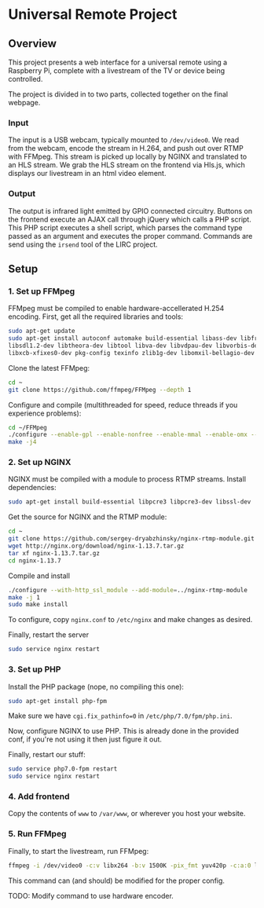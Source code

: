 # Universal Remote Project

## Overview

This project presents a web interface for a universal remote using a Raspberry Pi, complete with a livestream of the TV or device being controlled. 

The project is divided in to two parts, collected together on the final webpage.

### Input

The input is a USB webcam, typically mounted to `/dev/video0`. We read from the webcam, encode the stream in H.264, and push out over RTMP with FFMpeg. This stream is picked up locally by NGINX and translated to an HLS stream. We grab the HLS stream on the frontend via Hls.js, which displays our livestream in an html video element.

### Output

The output is infrared light emitted by GPIO connected circuitry. Buttons on the frontend execute an AJAX call through jQuery which calls a PHP script. This PHP script executes a shell script, which parses the command type passed as an argument and executes the proper command. Commands are send using the `irsend` tool of the LIRC project.

## Setup

### 1. Set up FFMpeg

FFMpeg must be compiled to enable hardware-accellerated H.254 encoding. First, get all the required libraries and tools:

```sh
sudo apt-get update
sudo apt-get install autoconf automake build-essential libass-dev libfreetype6-dev \
libsdl1.2-dev libtheora-dev libtool libva-dev libvdpau-dev libvorbis-dev libxcb1-dev libxcb-shm0-dev \
libxcb-xfixes0-dev pkg-config texinfo zlib1g-dev libomxil-bellagio-dev
```

Clone the latest FFMpeg:

```sh
cd ~
git clone https://github.com/ffmpeg/FFMpeg --depth 1
```

Configure and compile (multithreaded for speed, reduce threads if you experience problems):

```sh
cd ~/FFMpeg
./configure --enable-gpl --enable-nonfree --enable-mmal --enable-omx --enable-omx-rpi
make -j4
```

### 2. Set up NGINX

NGINX must be compiled with a module to process RTMP streams.
Install dependencies: 

```sh
sudo apt-get install build-essential libpcre3 libpcre3-dev libssl-dev
```

Get the source for NGINX and the RTMP module:

```sh
cd ~
git clone https://github.com/sergey-dryabzhinsky/nginx-rtmp-module.git
wget http://nginx.org/download/nginx-1.13.7.tar.gz
tar xf nginx-1.13.7.tar.gz
cd nginx-1.13.7
```

Compile and install

```sh
./configure --with-http_ssl_module --add-module=../nginx-rtmp-module
make -j 1
sudo make install
```

To configure, copy `nginx.conf` to `/etc/nginx` and make changes as desired.

Finally, restart the server

```sh
sudo service nginx restart
```

### 3. Set up PHP

Install the PHP package (nope, no compiling this one):

```sh
sudo apt-get install php-fpm
```

Make sure we have `cgi.fix_pathinfo=0` in `/etc/php/7.0/fpm/php.ini`.

Now, configure NGINX to use PHP. This is already done in the provided conf, if you're not using it then just figure it out.

Finally, restart our stuff:

```sh
sudo service php7.0-fpm restart
sudo service nginx restart
```

### 4. Add frontend

Copy the contents of `www` to `/var/www`, or wherever you host your website. 

### 5. Run FFMpeg

Finally, to start the livestream, run FFMpeg:

```sh
ffmpeg -i /dev/video0 -c:v libx264 -b:v 1500K -pix_fmt yuv420p -c:a:0 libfdk_aac -b:a:0 480k -f flv rtmp://localhost:1935/hls/mystream;
```

This command can (and should) be modified for the proper config.

TODO: Modify command to use hardware encoder.

